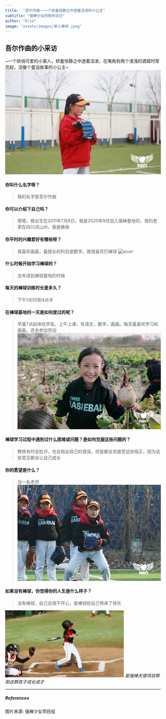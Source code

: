 ```yaml
---
title:  "吾尔作曲——一个娇羞恬静之中透着活泼的小公主"
subtitle: "强棒少女的陪伴日记"
author: "Erin"
image: "assets/images/单人棒球.jpeg"
---
```


## 吾尔作曲的小采访
~一个娇俏可爱的小美人，娇羞恬静之中透着活泼，在嘴角有两个浅浅的酒窝时常亮起，活像个童话故事的小公主~ 
![wuer](..//assets/images/单人棒球.jpeg)

#### 你叫什么名字呀？
> 我的名字是吾尔作曲

#### 你可以介绍下自己吗？
> 嗯嗯，我出生在2011年7月8日，我是2020年9月加入强棒基地的，我的老家在四川凉山州，我是彝族

#### 你平时的兴趣爱好有哪些呀？
> 我喜欢画画，最擅长的科目是数学。我很喜欢打棒球
![wuer](..//assets/images/学习画画.png)

#### 什么时候开始学习棒球的？
> 去年进到棒球基地的时候

#### 每天的棒球训练时长是多久？
> 下午1点50到4点半

#### 在棒球基地的一天是如何度过的呢？
> 早晨7点起床吃早饭，上午上课，有语文，数学，画画。每天最喜欢学习和画画，还会参加劳动
![wuer](..//assets/images/萝卜.jpeg)

#### 棒球学习过程中遇到过什么困难或问题？是如何克服这些问题的？
> 教练有时会批评，也会指出自己的错误，但是都会去接受这些指正，因为这些意见都会让自己成长

#### 你的愿望是什么？
> 当一名老师
![wuer](..//assets/images/团队.jpeg)

#### 如果没有棒球，你觉得你的人生是什么样子？
> 没有棒球，自己会很不开心，是棒球给自己带来了快乐

![wuer](..//assets/images/动图.gif)
*是强棒天使项目帮助这群孩子成长成才* 
*** 

##### References
图片来源: 强棒少女项目组 
